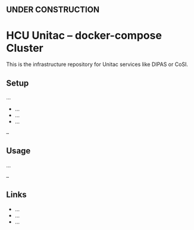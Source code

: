 ## UNDER CONSTRUCTION
# HCU Unitac – docker-compose Cluster
This is the infrastructure repository for Unitac services like DIPAS or CoSI.

## Setup
…

- …
- …
- …

```sh
…
```

## Usage
…

```sh
…
```

## Links
- …
- …
- …
